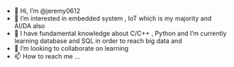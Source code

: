 - 👋 Hi, I’m @jeremy0612
- 👀 I’m interested in embedded system , IoT which is my majority and AI/DA also
- 🌱 I have fundamental knowledge about C/C++ , Python and
      I’m currently learning database and SQL in order to reach big data and 
- 💞️ I’m looking to collaborate on learning
- 📫 How to reach me ...

<!---
jeremy0612/jeremy0612 is a ✨ special ✨ repository because its `README.md` (this file) appears on your GitHub profile.
You can click the Preview link to take a look at your changes.
--->
